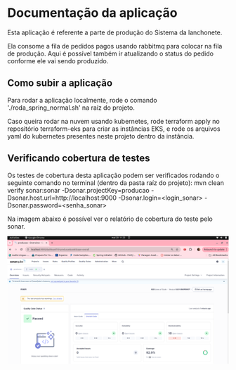 # Documentação da aplicação

Esta aplicação é referente a parte de produção do Sistema da lanchonete.

Ela consome a fila de pedidos pagos usando rabbitmq para colocar na fila de produção. Aqui é possível também ir
atualizando o status do pedido conforme ele vai sendo produzido.

## Como subir a aplicação

Para rodar a aplicação localmente, rode o comando './roda_spring_normal.sh' na raíz do projeto.

Caso queira rodar na nuvem usando kubernetes, rode terraform apply no repositório terraform-eks para criar as instâncias EKS, 
e rode os arquivos yaml do kubernetes presentes neste projeto dentro da instância.

## Verificando cobertura de testes

Os testes de cobertura desta aplicação podem ser verificados rodando o seguinte comando no terminal (dentro da pasta raíz do projeto):
mvn clean verify sonar:sonar -Dsonar.projectKey=producao -Dsonar.host.url=http://localhost:9000 -Dsonar.login=<login_sonar> -Dsonar.password=<senha_sonar>

Na imagem abaixo é possível ver o relatório de cobertura do teste pelo sonar.

![img.png](img.png)